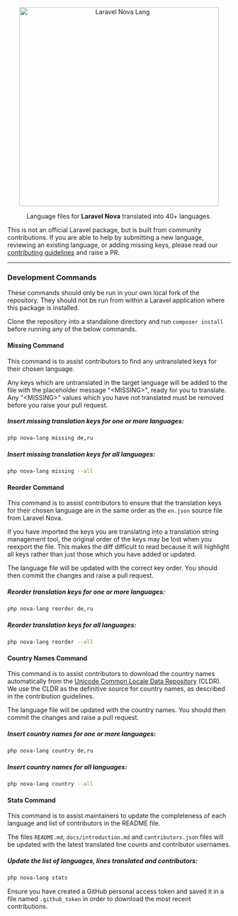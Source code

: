 <p align="center"><img alt="Laravel Nova Lang" src="https://coderello.com/images/packages/laravel-nova-lang.png" width="450"></p>

<p align="center">Language files for <b>Laravel Nova</b> translated into 40+ languages.</p>

This is not an official Laravel package, but is built from community contributions. If you are able to help by submitting a new language, reviewing an existing language, or adding missing keys, please read our [contributing guidelines](CONTRIBUTING.md) and raise a PR.

<hr>

### Development Commands

These commands should only be run in your own local fork of the repository. They should not be run from within a Laravel application where this package is installed.

Clone the repository into a standalone directory and run `composer install` before running any of the below commands.

#### Missing Command

This command is to assist contributors to find any untranslated keys for their chosen language.

Any keys which are untranslated in the target language will be added to the file with the placeholder message "&lt;MISSING&gt;", ready for you to translate. Any "&lt;MISSING&gt;" values which you have not translated must be removed before you raise your pull request.

##### Insert missing translation keys for one or more languages:
```bash
php nova-lang missing de,ru
```

##### Insert missing translation keys for all languages:
```bash
php nova-lang missing --all
```

#### Reorder Command

This command is to assist contributors to ensure that the translation keys for their chosen language are in the same order as the `en.json` source file from Laravel Nova.

If you have imported the keys you are translating into a translation string management tool, the original order of the keys may be lost when you reexport the file. This makes the diff difficult to read because it will highlight all keys rather than just those which you have added or updated.

The language file will be updated with the correct key order. You should then commit the changes and raise a pull request.

##### Reorder translation keys for one or more languages:
```bash
php nova-lang reorder de,ru
```

##### Reorder translation keys for all languages:
```bash
php nova-lang reorder --all
```

#### Country Names Command

This command is to assist contributors to download the country names automatically from the [Unicode Common Locale Data Repository](http://cldr.unicode.org/translation/displaynames/country-names) (CLDR). We use the CLDR as the definitive source for country names, as described in the contribution guidelines.

The language file will be updated with the country names. You should then commit the changes and raise a pull request.

##### Insert country names for one or more languages:
```bash
php nova-lang country de,ru
```

##### Insert country names for all languages:
```bash
php nova-lang country --all
```

#### Stats Command

This command is to assist maintainers to update the completeness of each language and list of contributors in the README file.

The files `README.md`, `docs/introduction.md` and `contributors.json` files will be updated with the latest translated line counts and contributor usernames.

##### Update the list of languages, lines translated and contributors:
```bash
php nova-lang stats
```

Ensure you have created a GitHub personal access token and saved it in a file named `.github_token` in order to download the most recent contributions.